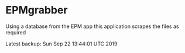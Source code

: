 # EPMgrabber
Using a database from the EPM app this application scrapes the files as required


Latest backup: Sun Sep 22 13:44:01 UTC 2019
